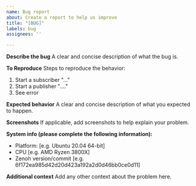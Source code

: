 ```yaml
---
name: Bug report
about: Create a report to help us improve
title: "[BUG]"
labels: bug
assignees: ''

---
```


**Describe the bug**
A clear and concise description of what the bug is.

**To Reproduce**
Steps to reproduce the behavior:
1. Start a subscriber "..."
2. Start a publisher "...."
3. See error

**Expected behavior**
A clear and concise description of what you expected to happen.

**Screenshots**
If applicable, add screenshots to help explain your problem.

**System info (please complete the following information):**
 - Platform: [e.g. Ubuntu 20.04 64-bit]
 - CPU [e.g. AMD Ryzen 3800X]
 - Zenoh version/commit [e.g. 6f172ea985d42d20d423a192a2d0d46bb0ce0d11]

**Additional context**
Add any other context about the problem here.
